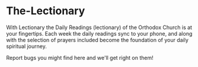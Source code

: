 # The-Lectionary
With Lectionary the Daily Readings (lectionary) of the Orthodox Church is at your fingertips. Each week the daily readings sync to your phone, and along with the selection of prayers included become the foundation of your daily spiritual journey.

Report bugs you might find here and we'll get right on them!
